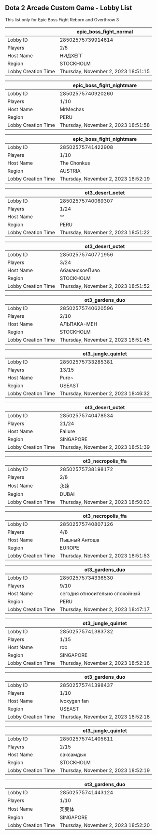 ## Dota 2 Arcade Custom Game - Lobby List

This list only for Epic Boss Fight Reborn and Overthrow 3

|  | epic_boss_fight_normal |
| ------ | ------ |
| Lobby ID | 28502575739914614 |
| Players | 2/5 |
| Host Name | НИДХЁГГ |
| Region | STOCKHOLM |
| Lobby Creation Time | Thursday, November 2, 2023 18:51:15 |


|  | epic_boss_fight_nightmare |
| ------ | ------ |
| Lobby ID | 28502575740920260 |
| Players | 1/10 |
| Host Name | MrMechas |
| Region | PERU |
| Lobby Creation Time | Thursday, November 2, 2023 18:51:58 |


|  | epic_boss_fight_nightmare |
| ------ | ------ |
| Lobby ID | 28502575741422908 |
| Players | 1/10 |
| Host Name | The Chonkus |
| Region | AUSTRIA |
| Lobby Creation Time | Thursday, November 2, 2023 18:52:19 |


|  | ot3_desert_octet |
| ------ | ------ |
| Lobby ID | 28502575740069307 |
| Players | 1/24 |
| Host Name | ^^ |
| Region | PERU |
| Lobby Creation Time | Thursday, November 2, 2023 18:51:22 |


|  | ot3_desert_octet |
| ------ | ------ |
| Lobby ID | 28502575740771956 |
| Players | 3/24 |
| Host Name | АбаканскоеПиво |
| Region | STOCKHOLM |
| Lobby Creation Time | Thursday, November 2, 2023 18:51:52 |


|  | ot3_gardens_duo |
| ------ | ------ |
| Lobby ID | 28502575740620596 |
| Players | 2/10 |
| Host Name | АЛЬПАКА-МЕН |
| Region | STOCKHOLM |
| Lobby Creation Time | Thursday, November 2, 2023 18:51:45 |


|  | ot3_jungle_quintet |
| ------ | ------ |
| Lobby ID | 28502575733285381 |
| Players | 13/15 |
| Host Name | Pure~ |
| Region | USEAST |
| Lobby Creation Time | Thursday, November 2, 2023 18:46:32 |


|  | ot3_desert_octet |
| ------ | ------ |
| Lobby ID | 28502575740478534 |
| Players | 21/24 |
| Host Name | Failure |
| Region | SINGAPORE |
| Lobby Creation Time | Thursday, November 2, 2023 18:51:39 |


|  | ot3_necropolis_ffa |
| ------ | ------ |
| Lobby ID | 28502575738198172 |
| Players | 2/8 |
| Host Name | 永遠 |
| Region | DUBAI |
| Lobby Creation Time | Thursday, November 2, 2023 18:50:03 |


|  | ot3_necropolis_ffa |
| ------ | ------ |
| Lobby ID | 28502575740807126 |
| Players | 4/8 |
| Host Name | Пышный Антоша |
| Region | EUROPE |
| Lobby Creation Time | Thursday, November 2, 2023 18:51:53 |


|  | ot3_gardens_duo |
| ------ | ------ |
| Lobby ID | 28502575734336530 |
| Players | 9/10 |
| Host Name | сегодня относительно спокойный |
| Region | PERU |
| Lobby Creation Time | Thursday, November 2, 2023 18:47:17 |


|  | ot3_jungle_quintet |
| ------ | ------ |
| Lobby ID | 28502575741383732 |
| Players | 1/15 |
| Host Name | rob |
| Region | SINGAPORE |
| Lobby Creation Time | Thursday, November 2, 2023 18:52:18 |


|  | ot3_gardens_duo |
| ------ | ------ |
| Lobby ID | 28502575741398437 |
| Players | 1/10 |
| Host Name | ivoxygen fan |
| Region | USEAST |
| Lobby Creation Time | Thursday, November 2, 2023 18:52:18 |


|  | ot3_jungle_quintet |
| ------ | ------ |
| Lobby ID | 28502575741405611 |
| Players | 2/15 |
| Host Name | саксамдык |
| Region | STOCKHOLM |
| Lobby Creation Time | Thursday, November 2, 2023 18:52:19 |


|  | ot3_gardens_duo |
| ------ | ------ |
| Lobby ID | 28502575741443124 |
| Players | 1/10 |
| Host Name | 突变体 |
| Region | SINGAPORE |
| Lobby Creation Time | Thursday, November 2, 2023 18:52:20 |


